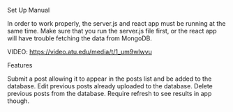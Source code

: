 Set Up Manual

In order to work properly, the server.js and react app must be running at the same time. Make sure that you run the server.js file first, or the react app will have trouble fetching the data from MongoDB.

VIDEO: https://video.atu.edu/media/t/1_um9wlwvu

Features

Submit a post allowing it to appear in the posts list and be added to the database.
Edit previous posts already uploaded to the database.
Delete previous posts from the database. Require refresh to see results in app though.
